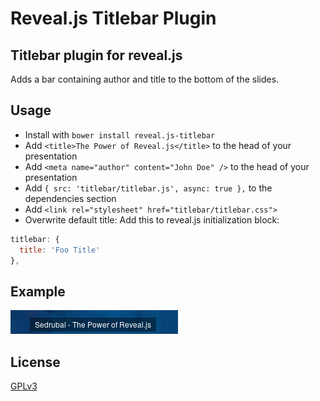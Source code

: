 Reveal.js Titlebar Plugin
=========================

Titlebar plugin for reveal.js
-----------------------------

Adds a bar containing author and title to the bottom of the slides.

Usage
-----

 - Install with `bower install reveal.js-titlebar`
 - Add `<title>The Power of Reveal.js</title>` to the head of your presentation
 - Add `<meta name="author" content="John Doe" />` to the head of your presentation
 - Add `{ src: 'titlebar/titlebar.js', async: true },` to the dependencies section
 - Add `<link rel="stylesheet" href="titlebar/titlebar.css">`
 - Overwrite default title: Add this to reveal.js initialization block:

```js
titlebar: {
  title: 'Foo Title'
},
```

Example
-------

![example screenshot](./titlebar_example.png)

License
-------

[GPLv3](https://www.gnu.org/licenses/gpl.html)
